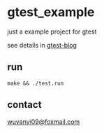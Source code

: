 # gtest_example

just a example project for gtest

see details in [gtest-blog]

## run

```
make && ./test.run
```

## contact

wuyanyi09@foxmail.com

[gtest-blog]:http://www.aszxqw.com/work/2014/04/01/gtest-yuanma-pouxi.html
